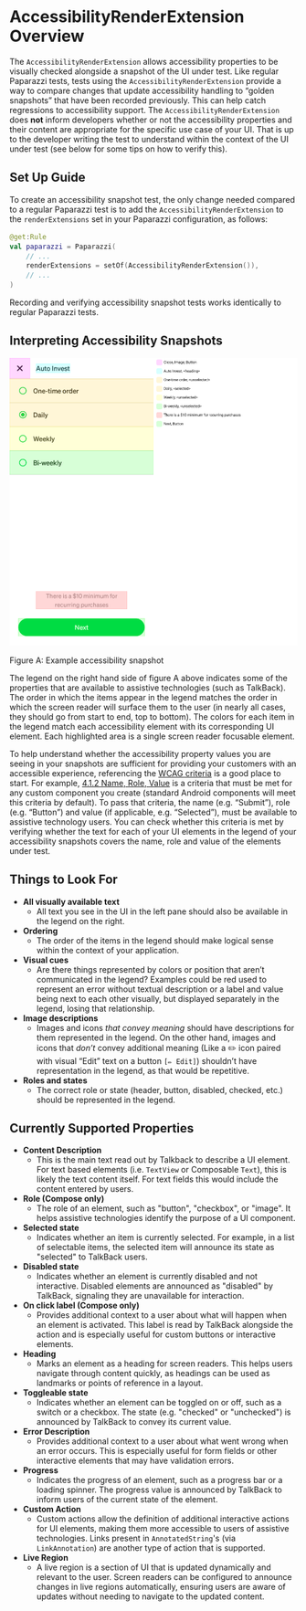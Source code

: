 AccessibilityRenderExtension Overview
========

The `AccessibilityRenderExtension` allows accessibility properties to be visually checked alongside a snapshot of the UI under test. Like regular Paparazzi tests, tests using the `AccessibilityRenderExtension` provide a way to compare changes that update accessibility handling to “golden snapshots” that have been recorded previously. This can help catch regressions to accessibility support. The `AccessibilityRenderExtension` does **not** inform developers whether or not the accessibility properties and their content are appropriate for the specific use case of your UI. That is up to the developer writing the test to understand within the context of the UI under test (see below for some tips on how to verify this).

Set Up Guide
-------

To create an accessibility snapshot test, the only change needed compared to a regular Paparazzi test is to add the `AccessibilityRenderExtension` to the `renderExtensions` set in your Paparazzi configuration, as follows:

```kotlin
@get:Rule
val paparazzi = Paparazzi(
	// ...
	renderExtensions = setOf(AccessibilityRenderExtension()),
	// ...
)
```

Recording and verifying accessibility snapshot tests works identically to regular Paparazzi tests.

Interpreting Accessibility Snapshots
-------

![Figure A: Example accessibility snapshot](images/accessibility_snapshot_example.png)

Figure A: Example accessibility snapshot

The legend on the right hand side of figure A above indicates some of the properties that are available to assistive technologies (such as TalkBack). The order in which the items appear in the legend matches the order in which the screen reader will surface them to the user (in nearly all cases, they should go from start to end, top to bottom). The colors for each item in the legend match each accessibility element with its corresponding UI element. Each highlighted area is a single screen reader focusable element.

To help understand whether the accessibility property values you are seeing in your snapshots are sufficient for providing your customers with an accessible experience, referencing the [WCAG criteria](https://www.w3.org/TR/WCAG22/) is a good place to start. For example, [4.1.2 Name, Role, Value](https://www.w3.org/TR/WCAG22/#name-role-value) is a criteria that must be met for any custom component you create (standard Android components will meet this criteria by default). To pass that criteria, the name (e.g. “Submit”), role (e.g. “Button”) and value (if applicable, e.g. “Selected”), must be available to assistive technology users. You can check whether this criteria is met by verifying whether the text for each of your UI elements in the legend of your accessibility snapshots covers the name, role and value of the elements under test.

Things to Look For
-------

- **All visually available text**
    - All text you see in the UI in the left pane should also be available in the legend on the right.
- **Ordering**
    - The order of the items in the legend should make logical sense within the context of your application.
- **Visual cues**
    - Are there things represented by colors or position that aren’t communicated in the legend? Examples could be red used to represent an error without textual description or a label and value being next to each other visually, but displayed separately in the legend, losing that relationship.
- **Image descriptions**
    - Images and icons *that convey meaning* should have descriptions for them represented in the legend. On the other hand, images and icons that *don’t* convey additional meaning (Like a ✏️ icon paired with visual “Edit” text on a button `[✏️ Edit]`) shouldn’t have representation in the legend, as that would be repetitive.
- **Roles and states**
    - The correct role or state (header, button, disabled, checked, etc.) should be represented in the legend.

Currently Supported Properties
-------

- **Content Description**
    - This is the main text read out by Talkback to describe a UI element. For text based elements (i.e. `TextView` or Composable `Text`), this is likely the text content itself. For text fields this would include the content entered by users.
- **Role (Compose only)**
    - The role of an element, such as "button", "checkbox", or "image". It helps assistive technologies identify the purpose of a UI component.
- **Selected state**
    - Indicates whether an item is currently selected. For example, in a list of selectable items, the selected item will announce its state as "selected" to TalkBack users.
- **Disabled state**
    - Indicates whether an element is currently disabled and not interactive. Disabled elements are announced as "disabled" by TalkBack, signaling they are unavailable for interaction.
- **On click label (Compose only)**
    - Provides additional context to a user about what will happen when an element is activated. This label is read by TalkBack alongside the action and is especially useful for custom buttons or interactive elements.
- **Heading**
    - Marks an element as a heading for screen readers. This helps users navigate through content quickly, as headings can be used as landmarks or points of reference in a layout.
- **Toggleable state**
    - Indicates whether an element can be toggled on or off, such as a switch or a checkbox. The state (e.g. "checked" or "unchecked") is announced by TalkBack to convey its current value.
- **Error Description**
    - Provides additional context to a user about what went wrong when an error occurs. This is especially useful for form fields or other interactive elements that may have validation errors.
- **Progress**
    - Indicates the progress of an element, such as a progress bar or a loading spinner. The progress value is announced by TalkBack to inform users of the current state of the element.
- **Custom Action**
    - Custom actions allow the definition of additional interactive actions for UI elements, making them more accessible to users of assistive technologies. Links present in `AnnotatedString`'s (via `LinkAnnotation`) are another type of action that is supported.
- **Live Region**
    - A live region is a section of UI that is updated dynamically and relevant to the user. Screen readers can be configured to announce changes in live regions automatically, ensuring users are aware of updates without needing to navigate to the updated content.
